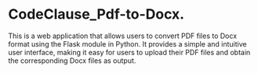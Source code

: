 # CodeClause_Pdf-to-Docx.
This is a web application that allows users to convert PDF files to Docx format using the Flask module in Python. It provides a simple and intuitive user interface, making it easy for users to upload their PDF files and obtain the corresponding Docx files as output.
